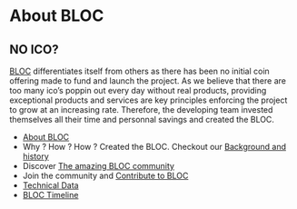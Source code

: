 # About BLOC

## NO ICO?
[BLOC](https://bloc.money) differentiates itself from others as there has been no initial coin offering made to fund and launch the project. As we believe that there are too many ico’s poppin out every day without real products, providing exceptional products and services are key principles enforcing the project to grow at an increasing rate. Therefore, the developing team invested themselves all their time and personnal savings and created the BLOC.

* [About BLOC](about/About-BLOC.md)
* Why ? How ? How ? Created the BLOC. Checkout our [Background and history](about/Background-and-History.md)
* Discover [The amazing BLOC community](Community.md)
* Join the community and [Contribute to BLOC](Contributing.md)
* [Technical Data](about/Technical-Data.md)
* [BLOC Timeline](about/Timeline.md)